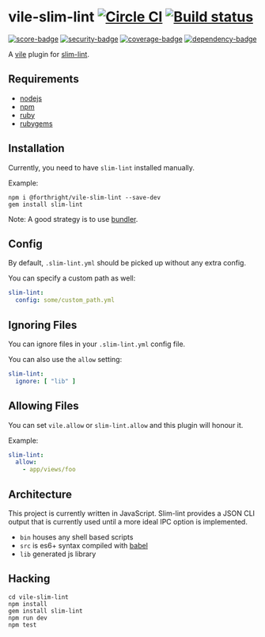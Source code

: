 # vile-slim-lint [![Circle CI](https://circleci.com/gh/forthright/vile-slim-lint.svg?style=svg&circle-token=1f9abaf70a595024e47e9f5163e4bc7cca2a4fad)](https://circleci.com/gh/forthright/vile-slim-lint) [![Build status](https://ci.appveyor.com/api/projects/status/mfb65fn2i8dc70xc/branch/master?svg=true)](https://ci.appveyor.com/project/brentlintner/vile-slim-lint/branch/master)

[![score-badge](https://vile.io/~/brentlintner/vile-slim-lint/badges/score?token=uFywUmzZfbg6UboLzn6R)](https://vile.io/~/brentlintner/vile-slim-lint) [![security-badge](https://vile.io/~/brentlintner/vile-slim-lint/badges/security?token=uFywUmzZfbg6UboLzn6R)](https://vile.io/~/brentlintner/vile-slim-lint) [![coverage-badge](https://vile.io/~/brentlintner/vile-slim-lint/badges/coverage?token=uFywUmzZfbg6UboLzn6R)](https://vile.io/~/brentlintner/vile-slim-lint) [![dependency-badge](https://vile.io/~/brentlintner/vile-slim-lint/badges/dependency?token=uFywUmzZfbg6UboLzn6R)](https://vile.io/~/brentlintner/vile-slim-lint)

A [vile](https://vile.io) plugin for [slim-lint](https://github.com/sds/slim-lint).

## Requirements

- [nodejs](http://nodejs.org)
- [npm](http://npmjs.org)
- [ruby](http://ruby-lang.org)
- [rubygems](http://rubygems.org)

## Installation

Currently, you need to have `slim-lint` installed manually.

Example:

    npm i @forthright/vile-slim-lint --save-dev
    gem install slim-lint

Note: A good strategy is to use [bundler](http://bundler.io).

## Config

By default, `.slim-lint.yml` should be picked up without any
extra config.

You can specify a custom path as well:

```yml
slim-lint:
  config: some/custom_path.yml
```

## Ignoring Files

You can ignore files in your `.slim-lint.yml` config file.

You can also use the `allow` setting:

```yaml
slim-lint:
  ignore: [ "lib" ]
```

## Allowing Files

You can set `vile.allow` or `slim-lint.allow` and this
plugin will honour it.

Example:

```yaml
slim-lint:
  allow:
    - app/views/foo
```

## Architecture

This project is currently written in JavaScript. Slim-lint provides
a JSON CLI output that is currently used until a more ideal
IPC option is implemented.

- `bin` houses any shell based scripts
- `src` is es6+ syntax compiled with [babel](https://babeljs.io)
- `lib` generated js library

## Hacking

    cd vile-slim-lint
    npm install
    gem install slim-lint
    npm run dev
    npm test
